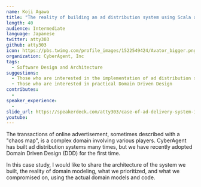```yaml
---
name: Koji Agawa
title: "The reality of building an ad distribution system using Scala and DDD"
length: 40
audience: Intermediate
language: Japanese
twitter: atty303
github: atty303
icon: https://pbs.twimg.com/profile_images/1522549424/Avator_bigger.png
organization: CyberAgent, Inc
tags:
  - Software Design and Architecture
suggestions:
  - Those who are interested in the implementation of ad distribution systems.
  - Those who are interested in practical Domain Driven Design
contributes:
  - 
speaker_experience:
  - 
slide_url: https://speakerdeck.com/atty303/case-of-ad-delivery-system-is-implemented-by-scala-and-ddd
youtube:
---
```

The transactions of online advertisement, sometimes described with a "chaos map", is a complex domain involving various players. CyberAgent has built ad distribution systems many times, but we have recently adopted Domain Driven Design (DDD) for the first time.

In this case study, I would like to share the architecture of the system we built, the reality of domain modeling, what we prioritized, and what we compromised on, using the actual domain models and code.
